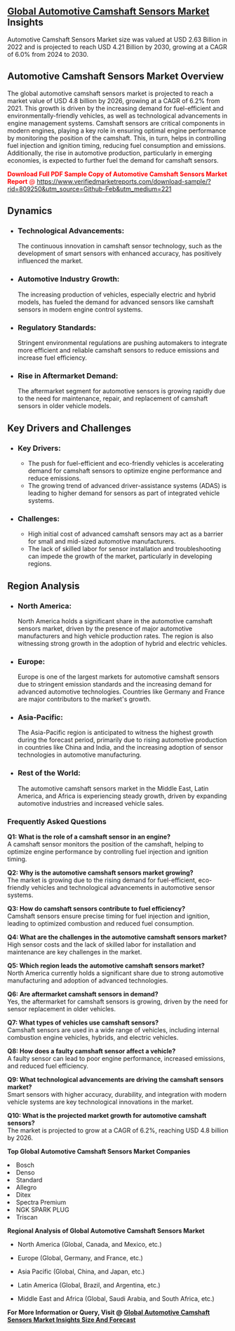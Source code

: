 <h2><a href="https://www.verifiedmarketreports.com/download-sample/?rid=809250&amp;utm_source=Github&amp;utm_medium=221" target="_blank">Global Automotive Camshaft Sensors Market</a> Insights</h2><p>Automotive Camshaft Sensors Market size was valued at USD 2.63 Billion in 2022 and is projected to reach USD 4.21 Billion by 2030, growing at a CAGR of 6.0% from 2024 to 2030.</p><p> <h2>Automotive Camshaft Sensors Market Overview</h2> <p>The global automotive camshaft sensors market is projected to reach a market value of USD 4.8 billion by 2026, growing at a CAGR of 6.2% from 2021. This growth is driven by the increasing demand for fuel-efficient and environmentally-friendly vehicles, as well as technological advancements in engine management systems. Camshaft sensors are critical components in modern engines, playing a key role in ensuring optimal engine performance by monitoring the position of the camshaft. This, in turn, helps in controlling fuel injection and ignition timing, reducing fuel consumption and emissions. Additionally, the rise in automotive production, particularly in emerging economies, is expected to further fuel the demand for camshaft sensors. <p><span class=""><span style="color: #ff0000;"><strong>Download Full PDF Sample Copy of Automotive Camshaft Sensors Market Report</strong> @ </span><a href="https://www.verifiedmarketreports.com/download-sample/?rid=809250&amp;utm_source=Github-Feb&amp;utm_medium=221" target="_blank">https://www.verifiedmarketreports.com/download-sample/?rid=809250&amp;utm_source=Github-Feb&amp;utm_medium=221</a></span></p></p> <h2>Dynamics</h2> <ul> <li><h3>Technological Advancements:</h3> The continuous innovation in camshaft sensor technology, such as the development of smart sensors with enhanced accuracy, has positively influenced the market.</li> <li><h3>Automotive Industry Growth:</h3> The increasing production of vehicles, especially electric and hybrid models, has fueled the demand for advanced sensors like camshaft sensors in modern engine control systems.</li> <li><h3>Regulatory Standards:</h3> Stringent environmental regulations are pushing automakers to integrate more efficient and reliable camshaft sensors to reduce emissions and increase fuel efficiency.</li> <li><h3>Rise in Aftermarket Demand:</h3> The aftermarket segment for automotive sensors is growing rapidly due to the need for maintenance, repair, and replacement of camshaft sensors in older vehicle models.</li> </ul> <h2>Key Drivers and Challenges</h2> <ul> <li><h3>Key Drivers:</h3> <ul> <li>The push for fuel-efficient and eco-friendly vehicles is accelerating demand for camshaft sensors to optimize engine performance and reduce emissions.</li> <li>The growing trend of advanced driver-assistance systems (ADAS) is leading to higher demand for sensors as part of integrated vehicle systems.</li> </ul> </li> <li><h3>Challenges:</h3> <ul> <li>High initial cost of advanced camshaft sensors may act as a barrier for small and mid-sized automotive manufacturers.</li> <li>The lack of skilled labor for sensor installation and troubleshooting can impede the growth of the market, particularly in developing regions.</li> </ul> </li> </ul> <h2>Region Analysis</h2> <ul> <li><h3>North America:</h3> North America holds a significant share in the automotive camshaft sensors market, driven by the presence of major automotive manufacturers and high vehicle production rates. The region is also witnessing strong growth in the adoption of hybrid and electric vehicles.</li> <li><h3>Europe:</h3> Europe is one of the largest markets for automotive camshaft sensors due to stringent emission standards and the increasing demand for advanced automotive technologies. Countries like Germany and France are major contributors to the market's growth.</li> <li><h3>Asia-Pacific:</h3> The Asia-Pacific region is anticipated to witness the highest growth during the forecast period, primarily due to rising automotive production in countries like China and India, and the increasing adoption of sensor technologies in automotive manufacturing.</li> <li><h3>Rest of the World:</h3> The automotive camshaft sensors market in the Middle East, Latin America, and Africa is experiencing steady growth, driven by expanding automotive industries and increased vehicle sales.</li> </ul> <h3>Frequently Asked Questions</h3> <p><b>Q1: What is the role of a camshaft sensor in an engine?</b><br> A camshaft sensor monitors the position of the camshaft, helping to optimize engine performance by controlling fuel injection and ignition timing.</p> <p><b>Q2: Why is the automotive camshaft sensors market growing?</b><br> The market is growing due to the rising demand for fuel-efficient, eco-friendly vehicles and technological advancements in automotive sensor systems.</p> <p><b>Q3: How do camshaft sensors contribute to fuel efficiency?</b><br> Camshaft sensors ensure precise timing for fuel injection and ignition, leading to optimized combustion and reduced fuel consumption.</p> <p><b>Q4: What are the challenges in the automotive camshaft sensors market?</b><br> High sensor costs and the lack of skilled labor for installation and maintenance are key challenges in the market.</p> <p><b>Q5: Which region leads the automotive camshaft sensors market?</b><br> North America currently holds a significant share due to strong automotive manufacturing and adoption of advanced technologies.</p> <p><b>Q6: Are aftermarket camshaft sensors in demand?</b><br> Yes, the aftermarket for camshaft sensors is growing, driven by the need for sensor replacement in older vehicles.</p> <p><b>Q7: What types of vehicles use camshaft sensors?</b><br> Camshaft sensors are used in a wide range of vehicles, including internal combustion engine vehicles, hybrids, and electric vehicles.</p> <p><b>Q8: How does a faulty camshaft sensor affect a vehicle?</b><br> A faulty sensor can lead to poor engine performance, increased emissions, and reduced fuel efficiency.</p> <p><b>Q9: What technological advancements are driving the camshaft sensors market?</b><br> Smart sensors with higher accuracy, durability, and integration with modern vehicle systems are key technological innovations in the market.</p> <p><b>Q10: What is the projected market growth for automotive camshaft sensors?</b><br> The market is projected to grow at a CAGR of 6.2%, reaching USD 4.8 billion by 2026.</p> </p><p><strong>Top Global Automotive Camshaft Sensors Market Companies</strong></p><div data-test-id=""><p><li>Bosch</li><li> Denso</li><li> Standard</li><li> Allegro</li><li> Ditex</li><li> Spectra Premium</li><li> NGK SPARK PLUG</li><li> Triscan</li></p><div><strong>Regional Analysis of&nbsp;Global Automotive Camshaft Sensors Market</strong></div><ul><li dir="ltr"><p dir="ltr">North America&nbsp;(Global, Canada, and Mexico, etc.)</p></li><li dir="ltr"><p dir="ltr">Europe (Global, Germany, and France, etc.)</p></li><li dir="ltr"><p dir="ltr">Asia Pacific&nbsp;(Global, China, and Japan, etc.)</p></li><li dir="ltr"><p dir="ltr">Latin America&nbsp;(Global, Brazil, and Argentina, etc.)</p></li><li dir="ltr">Middle East and Africa&nbsp;(Global, Saudi Arabia, and South Africa, etc.)</li></ul><p><strong>For More Information or Query, Visit @&nbsp;</strong><strong><a href="https://www.verifiedmarketreports.com/product/automotive-camshaft-sensors-market/?utm_source=Github&amp;utm_medium=221" target="_blank">Global Automotive Camshaft Sensors Market Insights Size And Forecast</a></strong></p></div>

